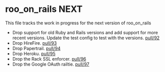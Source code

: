 # roo_on_rails NEXT

This file tracks the work in progress for the next version of roo_on_rails

* Drop support for old Ruby and Rails versions and add support for more recent versions. Update the test config to test with the versions. [pull/92](https://github.com/deliveroo/roo_on_rails/pull/92) 
* Drop HireFire. [pull/93](https://github.com/deliveroo/roo_on_rails/pull/93)
* Drop Papertrail. [pull/94](https://github.com/deliveroo/roo_on_rails/pull/94)
* Drop Heroku. [pull/95](https://github.com/deliveroo/roo_on_rails/pull/95)
* Drop the Rack SSL enforcer. [pull/96](https://github.com/deliveroo/roo_on_rails/pull/96)
* Drop the Google OAuth railtie. [pull/97](https://github.com/deliveroo/roo_on_rails/pull/97)
